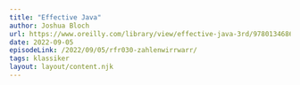 ```yaml
---
title: "Effective Java"
author: Joshua Bloch
url: https://www.oreilly.com/library/view/effective-java-3rd/9780134686097/
date: 2022-09-05
episodeLink: /2022/09/05/rfr030-zahlenwirrwarr/
tags: klassiker
layout: layout/content.njk
---
```

